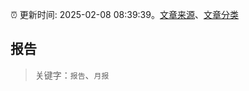 :alarm_clock: 更新时间: 2025-02-08 08:39:39。[文章来源](/README.md)、[文章分类](/TAGS.md)

## 报告


> 关键字：`报告`、`月报`



